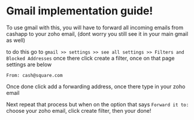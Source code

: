 # Gmail implementation guide!

To use gmail with this, you will have to forward all incoming emails from cashapp to your zoho email, (dont worry you still see it in your main gmail as well)

to do this go to `gmail >> settings >> see all settings >> Filters and Blocked Addresses` once there click create a filter, once on that page settings are below

```
From: cash@square.com
```
Once done click add a forwarding address, once there type in your zoho email

Next repeat that process but when on the option that says `Forward it to:` choose your zoho email, click create filter, then your done!
